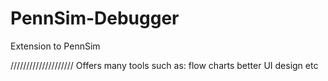 # PennSim-Debugger
Extension to PennSim

////////////////////
Offers many tools such as:
flow charts
better UI design
etc
